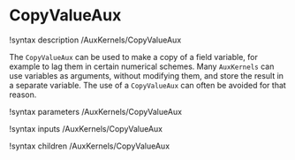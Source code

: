# CopyValueAux

!syntax description /AuxKernels/CopyValueAux

The `CopyValueAux` can be used to make a copy of a field variable, for example to lag them in certain numerical schemes.
Many `AuxKernels` can use variables as arguments, without modifying them, and store the
result in a separate variable. The use of a `CopyValueAux` can often be avoided for that reason.

!syntax parameters /AuxKernels/CopyValueAux

!syntax inputs /AuxKernels/CopyValueAux

!syntax children /AuxKernels/CopyValueAux
